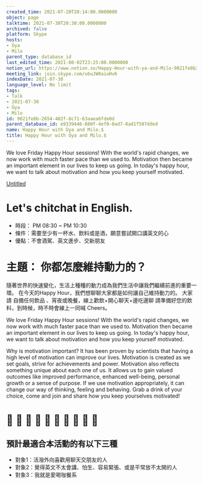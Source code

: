 ```yaml
---
created_time: 2021-07-20T20:14:00.0000000
object: page
talktime: 2021-07-30T20:30:00.0000000
archived: false
platform: Skype
hosts:
- Üya
- Milo
parent_type: database_id
last_edited_time: 2021-08-02T23:25:00.0000000
notion_url: https://www.notion.so/Happy-Hour-with-ya-and-Milo-9021fe8b2654402f8c7163aaea6fde0d
meeting_link: join.skype.com/u6uJW0aiuHv6
indexDate: 2021-07-30
language_level: No limit
tags:
- Talk
- 2021-07-30
- Üya
- Milo
id: 9021fe8b-2654-402f-8c71-63aaea6fde0d
parent_database_id: e9339446-880f-4ef0-8ad7-8ad1f507dded
name: Happy Hour with Üya and Milo.$
title: Happy Hour with Üya and Milo.$
---
```


We love Friday Happy Hour sessions! With the world's rapid changes, we now work with much faster pace than we used to. Motivation then became an important element in our lives to keep us going.  In today's happy hour, we want to talk about motivation and how you keep yourself motivated.

[Untitled](https://www.notion.so/1f18645d09e6466bb3d9314ef0e10d24)   
# Let's chitchat in English. 
   - 時段： PM 08:30 ~ PM 10:30
   - 條件：需要至少有一杯水、飲料或是酒，願意嘗試開口講英文的心
   - 優點：不會酒駕、英文進步、交新朋友
# 主題： 你都怎麼維持動力的？

隨著世界的快速變化，生活上種種的動力成為我們生活中讓我們繼續前進的重要一環。 在今天的Happy Hour，我們想聊聊大家都是如何讓自己維持動力的。
大家請 自備任何飲品 、宵夜或晚餐，線上歡飲+開心聊天+邊吃邊聊 
請準備好您的飲料，到時候，時不時會線上一同喊 Cheers。

We love Friday Happy Hour sessions! With the world's rapid changes, we now work with much faster pace than we used to. Motivation then became an important element in our lives to keep us going.  In today's happy hour, we want to talk about motivation and how you keep yourself motivated. 

Why is motivation important?
It has been proven by scientists that having a high level of motivation can improve our lives. Motivation is created as we set goals, strive for achievements and power. Motivation also reflects something unique about each one of us. It allows us to gain valued outcomes like improved performance, enhanced well-being, personal growth or a sense of purpose. If we use motivation appropriately, it can change our way of thinking, feeling and behaving.
Grab a drink of your choice, come and join and share how you keep yourselves motivated!
# 🤣 🍻 🍻 🤣 🍻 🍻 🤣 🍻 🍻 🤣 
## 預計最適合本活動的有以下三種
   - 對象1：活潑外向喜歡用聊天交朋友的人 
   - 對象2：覺得英文不太會講、怕生、容易緊張、或是平常放不太開的人
   - 對象3：我就是愛喝咖餐系  
# 










